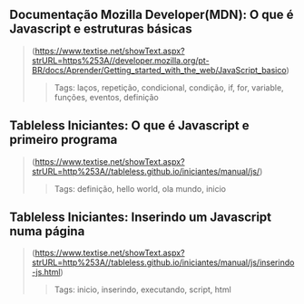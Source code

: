 ## Documentação Mozilla Developer(MDN): O que é Javascript e estruturas básicas
> (https://www.textise.net/showText.aspx?strURL=https%253A//developer.mozilla.org/pt-BR/docs/Aprender/Getting_started_with_the_web/JavaScript_basico)
>> Tags: laços, repetição, condicional, condição, if, for, variable, funções, eventos, definição


## Tableless Iniciantes: O que é Javascript e primeiro programa
> (https://www.textise.net/showText.aspx?strURL=http%253A//tableless.github.io/iniciantes/manual/js/)
>> Tags: definição, hello world, ola mundo, inicio


## Tableless Iniciantes: Inserindo um Javascript numa página
> (https://www.textise.net/showText.aspx?strURL=http%253A//tableless.github.io/iniciantes/manual/js/inserindo-js.html)
>> Tags: inicio, inserindo, executando, script, html